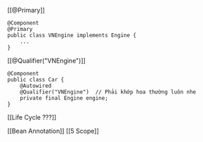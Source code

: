 [[@Primary]]
```
@Component
@Primary
public class VNEngine implements Engine {
    ...
}
```
[[@Qualifier("VNEngine")]]
```
@Component
public class Car {
    @Autowired
    @Qualifier("VNEngine")  // Phải khớp hoa thường luôn nhe
    private final Engine engine;
}

```
[[Life Cycle ???]]

[[Bean Annotation]]
[[5 Scope]]